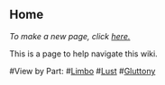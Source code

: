 ## Home

*To make a new page, click [here.](newpage.md)* 

This is a page to help navigate this wiki. 

#View by Part:
#[Limbo](limbo.md)
#[Lust](lust.md)
#[Gluttony](gluttony.md)
